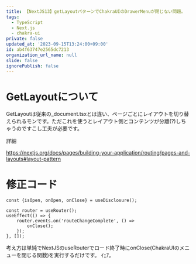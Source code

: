 ```yaml
---
title: 【NextJS13】getLayoutパターンでChakraUIのDrawerMenuが閉じない問題。
tags:
  - TypeScript
  - Next.js
  - chakra-ui
private: false
updated_at: '2023-09-15T13:24:00+09:00'
id: ab4f63747e2565dc7213
organization_url_name: null
slide: false
ignorePublish: false
---
```

# GetLayoutについて

GetLayoutは従来の_document.tsxとは違い、ページごとにレイアウトを切り替えられるモンです。ただこれを使うとレイアウト側とコンテンツが分離(?)しちゃうのですこし工夫が必要です。

詳細

https://nextjs.org/docs/pages/building-your-application/routing/pages-and-layouts#layout-pattern

# 修正コード

```tsx
const {isOpen, onOpen, onClose} = useDisclosure();

const router = useRouter();
useEffect(() => {
    router.events.on('routeChangeComplete', () => 
        onClose();
    });
}, []);

```

考え方は単純でNextJSのuseRouterでロード終了時にonClose(ChakraUIのメニューを閉じる関数)を実行するだけです。
ｲｪｱ。

